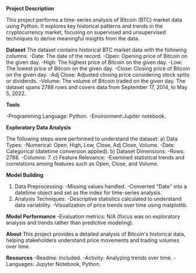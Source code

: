 **Project Description**

This project performs a time-series analysis of Bitcoin (BTC) market data using Python. It explores key historical patterns and trends in the cryptocurrency market, focusing on supervised and unsupervised techniques to derive meaningful insights from the data.

**Dataset**
The dataset contains historical BTC market data with the following columns:
-Date: The date of the record.
-Open: Opening price of Bitcoin on the given day.
-High: The highest price of Bitcoin on the given day.
-Low: The lowest price of Bitcoin on the given day.
-Close: Closing price of Bitcoin on the given day.
-Adj Close: Adjusted closing price considering stock splits or dividends.
-Volume: The volume of Bitcoin traded on the given day.
The dataset spans 2788 rows and covers data from September 17, 2014, to May 5, 2022.

**Tools**

-Programming Language: Python.
-Environment:Jupiter notebook.


**Exploratory Data Analysis**

The following steps were performed to understand the dataset:
 a) Data Types:
-Numerical: Open, High, Low, Close, Adj Close, Volume.
-Date: Categorical (datetime conversion applied).
b) Dataset Dimensions:
-Rows: 2788.
-Columns: 7.
 c) Feature Relevance:
-Examined statistical trends and correlations among features such as Open, Close, and Volume.


**Model Building**
1) Data Preprocessing:
-Missing values handled.
-Converted "Date" into a datetime object and set as the index for time-series analysis.
2) Analysis Techniques:
-Descriptive statistics calculated to understand data variability.
-Visualization of price trends over time using matplotlib.


**Model Performance**
-Evaluation metrics: N/A (focus was on exploratory analysis and trends rather than predictive modeling).


**About**
This project provides a detailed analysis of Bitcoin's historical data, helping stakeholders understand price movements and trading volumes over time.

**Resources**
-Readme: Included.
-Activity: Analyzing trends over time.
-Languages: Jupyter Notebook, Python.
